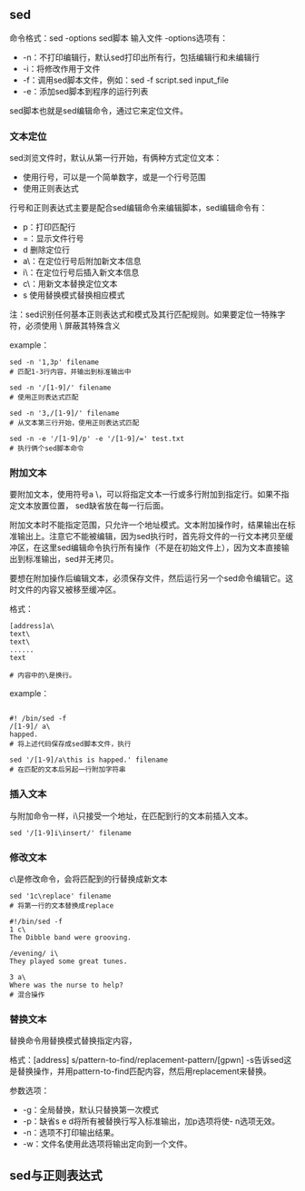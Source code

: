 ## sed

命令格式：sed -options sed脚本 输入文件
-options选项有：
- -n：不打印编辑行，默认sed打印出所有行，包括编辑行和未编辑行
- -i：将修改作用于文件
- -f：调用sed脚本文件，例如：sed -f script.sed input_file
- -e：添加sed脚本到程序的运行列表

sed脚本也就是sed编辑命令，通过它来定位文件。

### 文本定位
sed浏览文件时，默认从第一行开始，有俩种方式定位文本：
- 使用行号，可以是一个简单数字，或是一个行号范围
- 使用正则表达式

行号和正则表达式主要是配合sed编辑命令来编辑脚本，sed编辑命令有：
- p：打印匹配行
- =：显示文件行号
- d 删除定位行
- a\：在定位行号后附加新文本信息
- i\：在定位行号后插入新文本信息
- c\：用新文本替换定位文本
- s 使用替换模式替换相应模式



注：sed识别任何基本正则表达式和模式及其行匹配规则。如果要定位一特殊字符，必须使用 \ 屏蔽其特殊含义

example：
```
sed -n '1,3p' filename
# 匹配1-3行内容，并输出到标准输出中

sed -n '/[1-9]/' filename
# 使用正则表达式匹配

sed -n '3,/[1-9]/' filename
# 从文本第三行开始，使用正则表达式匹配

sed -n -e '/[1-9]/p' -e '/[1-9]/=' test.txt
# 执行俩个sed脚本命令

```

### 附加文本
要附加文本，使用符号a \，可以将指定文本一行或多行附加到指定行。如果不指定文本放置位置， sed缺省放在每一行后面。

附加文本时不能指定范围，只允许一个地址模式。文本附加操作时，结果输出在标准输出上。注意它不能被编辑，因为sed执行时，首先将文件的一行文本拷贝至缓冲区，在这里sed编辑命令执行所有操作（不是在初始文件上），因为文本直接输出到标准输出，sed并无拷贝。

要想在附加操作后编辑文本，必须保存文件，然后运行另一个sed命令编辑它。这时文件的内容又被移至缓冲区。

格式：
```
[address]a\
text\
text\
......
text

# 内容中的\是换行。
```

example：
```

#! /bin/sed -f
/[1-9]/ a\
happed.
# 将上述代码保存成sed脚本文件，执行

sed '/[1-9]/a\this is happed.' filename
# 在匹配的文本后另起一行附加字符串
```

### 插入文本
与附加命令一样，i\只接受一个地址，在匹配到行的文本前插入文本。
```
sed '/[1-9]i\insert/' filename
```

### 修改文本
c\是修改命令，会将匹配到的行替换成新文本
```
sed '1c\replace' filename
# 将第一行的文本替换成replace

#!/bin/sed -f
1 c\
The Dibble band were grooving.

/evening/ i\
They played some great tunes.

3 a\
Where was the nurse to help?
# 混合操作
```

### 替换文本
替换命令用替换模式替换指定内容，

格式：[address]  s/pattern-to-find/replacement-pattern/[gpwn]
-s告诉sed这是替换操作，并用pattern-to-find匹配内容，然后用replacement来替换。

参数选项：
- -g：全局替换，默认只替换第一次模式
- -p：缺省s e d将所有被替换行写入标准输出，加p选项将使- n选项无效。
- -n：选项不打印输出结果。
- -w：文件名使用此选项将输出定向到一个文件。



## sed与正则表达式